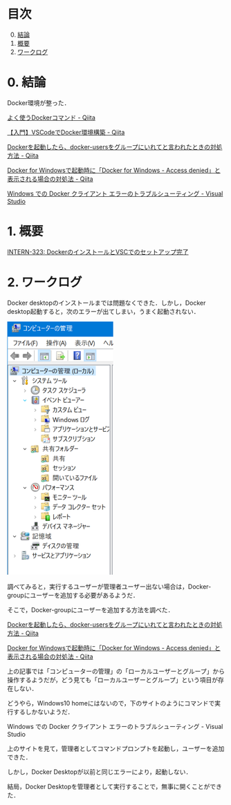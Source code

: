 # 目次

0. [結論](#結論)
1. [概要](#概要)
2. [ワークログ](#ワークログ)

# 0. 結論
Docker環境が整った．

[よく使うDockerコマンド - Qiita ](https://qiita.com/tera_shin/items/8a43e904bd15990d3129)

[【入門】VSCodeでDocker環境構築 - Qiita](https://qiita.com/tsuyotobi26/items/9d48fa676f4d55170b5e)

[Dockerを起動したら、docker-usersをグループにいれてと言われたときの対処方法 - Qiita  ](https://qiita.com/mNaga/items/5403e5d1aa18aba5e35c)

[Docker for Windowsで起動時に「Docker for Windows - Access denied」と表示される場合の対処法 - Qiita  ](https://qiita.com/toro_ponz/items/d75706a3039f00ba1205)

[Windows での Docker クライアント エラーのトラブルシューティング - Visual Studio  ](https://learn.microsoft.com/ja-jp/troubleshoot/developer/visualstudio/ide/troubleshooting-docker-errors)

# 1. 概要
[INTERN-323: DockerのインストールとVSCでのセットアップ完了](https://remotesalesproject.atlassian.net/browse/INTERN-323)
 

# 2. ワークログ 
Docker desktopのインストールまでは問題なくできた．しかし，Docker desktop起動すると，次のエラーが出てしまい，うまく起動されない．

![alt text](../images/image120.png)

調べてみると，実行するユーザーが管理者ユーザー出ない場合は，Docker-groupにユーザーを追加する必要があるようだ．

そこで，Docker-groupにユーザーを追加する方法を調べた．

[Dockerを起動したら、docker-usersをグループにいれてと言われたときの対処方法 - Qiita ](https://qiita.com/mNaga/items/5403e5d1aa18aba5e35c)

[Docker for Windowsで起動時に「Docker for Windows - Access denied」と表示される場合の対処法 - Qiita ](https://qiita.com/toro_ponz/items/d75706a3039f00ba1205)

上の記事では「コンピューターの管理」の「ローカルユーザーとグループ」から操作するようだが，どう見ても「ローカルユーザーとグループ」という項目が存在しない．

 どうやら，Windows10 homeにはないので，下のサイトのようにコマンドで実行するしかないようだ．

Windows での Docker クライアント エラーのトラブルシューティング - Visual Studio 

上のサイトを見て，管理者としてコマンドプロンプトを起動し，ユーザーを追加できた．


しかし，Docker Desktopが以前と同じエラーにより，起動しない．

結局，Docker Desktopを管理者として実行することで，無事に開くことができた．

 


